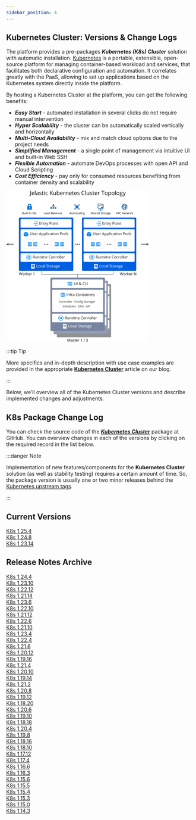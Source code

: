 ```yaml
---
sidebar_position: 4
---
```


## Kubernetes Cluster: Versions & Change Logs

The platform provides a pre-packages **_Kubernetes (K8s) Cluster_** solution with automatic installation. [Kubernetes](https://cloudmydc.com/) is a portable, extensible, open-source platform for managing container-based workload and services, that facilitates both declarative configuration and automation. It correlates greatly with the PaaS, allowing to set up applications based on the Kubernetes system directly inside the platform.

By hosting a Kubernetes Cluster at the platform, you can get the following benefits:

- **_Easy Start_** - automated installation in several clicks do not require manual intervention
- **_Hyper Scalability_** - the cluster can be automatically scaled vertically and horizontally
- **_Multi-Cloud Availability_** - mix and match cloud options due to the project needs
- **_Simplified Management_** - a single point of management via intuitive UI and built-in Web SSH
- **_Flexible Automation_** - automate DevOps processes with open API and Cloud Scripting
- **_Cost Efficiency_** - pay only for consumed resources benefiting from container density and scalability

<div style={{
    display:'flex',
    justifyContent: 'center',
    margin: '0 0 1rem 0'
}}>

![Locale Dropdown](./img/ClusterVersions/01-kubernetes-cluster-topology.png)

</div>

:::tip Tip

More specifics and in-depth description with use case examples are provided in the appropriate **[Kubernetes Cluster](https://cloudmydc.com/)** article on our blog.

:::

Below, we’ll overview all of the Kubernetes Cluster versions and describe implemented changes and adjustments.

## K8s Package Change Log

You can check the source code of the **_[Kubernetes Cluster](https://cloudmydc.com/)_** package at GitHub. You can overview changes in each of the versions by clicking on the required record in the list below.

:::danger Note

Implementation of new features/components for the **Kubernetes Cluster** solution (as well as stability testing) requires a certain amount of time. So, the package version is usually one or two minor releases behind the [Kubernetes upstream tags](https://cloudmydc.com/).

:::

## Current Versions

[K8s 1.25.4](https://cloudmydc.com/) <br/>
[K8s 1.24.8](https://cloudmydc.com/) <br/>
[K8s 1.23.14](https://cloudmydc.com/) <br/>

## Release Notes Archive

[K8s 1.24.4](https://cloudmydc.com/) <br/>
[K8s 1.23.10](https://cloudmydc.com/) <br/>
[K8s 1.22.12](https://cloudmydc.com/) <br/>
[K8s 1.21.14](https://cloudmydc.com/) <br/>
[K8s 1.23.6](https://cloudmydc.com/) <br/>
[K8s 1.22.10](https://cloudmydc.com/) <br/>
[K8s 1.21.12](https://cloudmydc.com/) <br/>
[K8s 1.22.6](https://cloudmydc.com/) <br/>
[K8s 1.21.10](https://cloudmydc.com/) <br/>
[K8s 1.23.4](https://cloudmydc.com/) <br/>
[K8s 1.22.4](https://cloudmydc.com/) <br/>
[K8s 1.21.6](https://cloudmydc.com/) <br/>
[K8s 1.20.12](https://cloudmydc.com/) <br/>
[K8s 1.19.16](https://cloudmydc.com/) <br/>
[K8s 1.21.4](https://cloudmydc.com/) <br/>
[K8s 1.20.10](https://cloudmydc.com/) <br/>
[K8s 1.19.14](https://cloudmydc.com/) <br/>
[K8s 1.21.2](https://cloudmydc.com/) <br/>
[K8s 1.20.8](https://cloudmydc.com/) <br/>
[K8s 1.19.12](https://cloudmydc.com/) <br/>
[K8s 1.18.20](https://cloudmydc.com/) <br/>
[K8s 1.20.6](https://cloudmydc.com/) <br/>
[K8s 1.19.10](https://cloudmydc.com/) <br/>
[K8s 1.18.18](https://cloudmydc.com/) <br/>
[K8s 1.20.4](https://cloudmydc.com/) <br/>
[K8s 1.19.8](https://cloudmydc.com/) <br/>
[K8s 1.18.16](https://cloudmydc.com/) <br/>
[K8s 1.18.10](https://cloudmydc.com/) <br/>
[K8s 1.17.12](https://cloudmydc.com/) <br/>
[K8s 1.17.4](https://cloudmydc.com/) <br/>
[K8s 1.16.6](https://cloudmydc.com/) <br/>
[K8s 1.16.3](https://cloudmydc.com/) <br/>
[K8s 1.15.6](https://cloudmydc.com/) <br/>
[K8s 1.15.5](https://cloudmydc.com/) <br/>
[K8s 1.15.4](https://cloudmydc.com/) <br/>
[K8s 1.15.3](https://cloudmydc.com/) <br/>
[K8s 1.15.0](https://cloudmydc.com/) <br/>
[K8s 1.14.3](https://cloudmydc.com/) <br/>
